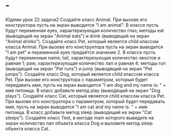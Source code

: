 # -
Юдеми урок 22 задача2
Создайте класс Animal. При вызове его конструктора пусть на экран выводится "I 
am animal". В классе пусть будут переменная eyes, характеризующая количество глаз; 
методы eat (выводящий на экран "Animal eats") и drink (выводящий на экран "Animal 
drinks"). 
Создайте класс Pet, который является child классом класса Animal. При вызове его 
конструктора пусть на экран выводится "I am pet" и переменной eyes придаётся 
значение 2. В классе пусть будут переменные name; tail, характеризующая 
количество хвостов и равная 1; paw, характеризующая количество лап и равная 4; 
методы run (выводящий на экран "Pet runs") и jump (выводящий на экран "Pet 
jumps"). 
Создайте класс Dog, который является child классом класса Pet. При вызове его 
конструктора с параметром, который будет передавать имя, пусть на экран 
выводится "I am dog and my name is: " + имя питомца. В класс добавьте метод play 
(выводящий на экран "Dog plays").
Создайте класс Cat, который является child классом класса Pet. При вызове его 
конструктора с параметром, который будет передавать имя, пусть на экран 
выводится "I am cat and my name is: " + имя питомца. В класс добавьте метод sleep 
(выводящий на экран "Cat sleeps").
Создайте класс Test, в методе main которого выведите на экран количество лап 
объекта класса Dog и вызовите метод sleep объекта класса Cat.
